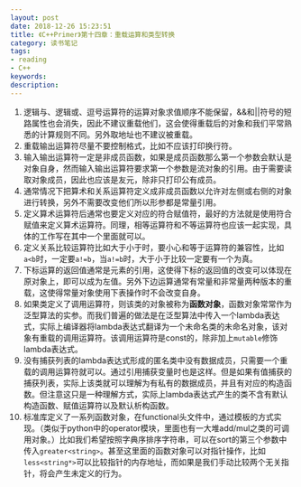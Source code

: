 ```yaml
---
layout: post
date: 2018-12-26 15:23:51
title: 《C++Primer》第十四章：重载运算和类型转换
category: 读书笔记
tags:
- reading
- C++
keywords:
description:
---
```



1. 逻辑与、逻辑或、逗号运算符的运算对象求值顺序不能保留，&&和||符号的短路属性也会消失，因此不建议重载他们，这会使得重载后的对象和我们平常熟悉的计算规则不同。另外取地址也不建议被重载。
2. 重载输出运算符尽量不要控制格式，比如不应该打印换行符。
3. 输入输出运算符一定是非成员函数，如果是成员函数那么第一个参数会默认是对象自身，然而输入输出运算符要求第一个参数是流对象的引用。由于需要读取对象成员，因此也应该是友元，除非只打印公有成员。
4. 通常情况下把算术和关系运算符定义成非成员函数以允许对左侧或右侧的对象进行转换，另外不需要改变他们所以形参都是常量引用。
5. 定义算术运算符后通常也要定义对应的符合赋值符，最好的方法就是使用符合赋值来定义算术运算符。同理，相等运算符和不等运算符也应该一起实现，具体的工作写在其中一个里面就可以。
6. 定义关系比较运算符比如大于小于时，要小心和等于运算符的兼容性，比如`a<b`时，一定要`a!=b`，当`a!=b`时，大于小于比较一定要有一个为真。
7. 下标运算的返回值通常是元素的引用，这使得下标的返回值的改变可以体现在原对象上，即可以成为左值。另外下边运算通常有常量和非常量两种版本的重载，这使得常量对象使用下表操作时不会改变自身。
8. 如果类定义了调用运算符，则该类的对象被称为**函数对象**，函数对象常常作为泛型算法的实参。而我们普遍的做法是在泛型算法中传入一个lambda表达式，实际上编译器将lambda表达式翻译为一个未命名类的未命名对象，该对象有重载的调用运算符。该调用运算符是const的，除非加上`mutable`修饰lambda表达式。
9. 没有捕获列表的lambda表达式形成的匿名类中没有数据成员，只需要一个重载的调用运算符就可以。通过引用捕获变量时也是这样。但是如果有值捕获的捕获列表，实际上该类就可以理解为有私有的数据成员，并且有对应的构造函数。但注意这只是一种理解方式，实际上lambda表达式产生的类不含有默认构造函数、赋值运算符以及默认析构函数。
10. 标准库定义了一系列函数对象，在functional头文件中，通过模板的方式实现。（类似于python中的operator模块，里面也有一大堆add/mul之类的可调用对象。）比如我们希望按照字典序排序字符串，可以在sort的第三个参数中传入`greater<string>`。甚至这里面的函数对象可以对指针操作，比如`less<string*>`可以比较指针的内存地址，而如果是我们手动比较两个无关指针，将会产生未定义的行为。
